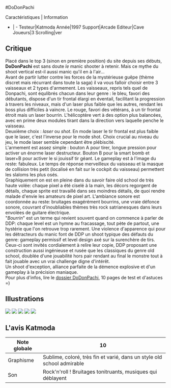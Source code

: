 #DoDonPachi

Caractéristiques | Information
- | -
Testeur|Katmoda
Année|1997
Support|Arcade
Editeur|Cave
Joueurs|3
Scrolling|ver

## Critique
Placé dans le top 3 (sinon en première position) du site depuis ses débuts, <b>DoDonPachi</b> est sans doute <i>le</i> manic shooter à retenir. Mais ce mythe du shoot vertical est-il aussi manic qu'il en à l'air...<br/>Avant de partir lutter contre les forces de la mystérieuse guêpe (thème discret mais récurrant dans toute la saga) il va vous falloir choisir entre 3 vaisseaux et 2 types d'armement. Les vaisseaux, repris tels quel de Donpachi, sont équlibrés chacun dans leur genre : le bleu, favori des débutants, dispose d'un tir frontal élargi en éventail, facilitant la progression à travers les niveaux, mais d'un laser plus faible que les autres, rendant les boss plus difficiles à vaincre. Le rouge, favori des vétérans, à un tir frontal étroit mais un laser bourrin. L'hélicoptère vert à des option plus balancées, avec en prime deux modules tirant dans la direction vers laquelle penche le vaisseau.<br/>Deuxième choix : <i>laser</i> ou <i>shot</i>. En mode laser le tir frontal est plus faible que le laser, c'est l'inverse pour le mode shot. Choix crucial au niveau du jeu, le mode laser semble cependant être plébiscité.<br/>L'armement est assez simple : bouton A pour tirer, longue pression pour activer un énorme laser destructeur. Bouton B pour la smart bomb et laser+B pour activer le si jouissif tir géant. Le gameplay est à l'image du reste: fabuleux. Le temps de réponse merveilleux du vaisseau et la masque de collision très petit (localisé en fait sur le cockpit du vaisseau) permettent les slaloms les plus osés.<br/>Graphiquement on est en pleine dans du savoir faire old school de très haute volée: chaque pixel a été ciselé à la main, les décors regorgent de détails, chaque sprite est travaillé dans ses moindres détails, de quoi rendre malade d'envie les amateurs de pixel art. L'ambiance sonore est coordonnée au reste: bruitages exagérément bourrins, une vraie défonce sonore, couvrant d'inoubliables thèmes très rock satrianesques dans leurs envolées de guitare électrique.<br/>"<i>Bourrin</i>" est un terme qui revient souvent quand on commence à parler de DDP: chaque level est un hymne au fracassage, tout pète de partout, une hystérie que l'on retrouve trop rarement. Une violence d'apparence qui pour les détracteurs du manic font de DDP un shoot typique des défauts du genre: gameplay permissif et level design axé sur la surenchère de tirs. Ceux-ci sont invités cordialement à relire leur copie, DDP proposant une construction aussi ingénieuse et rusée que les classiques du genre old school, doublée d'une jouabilité hors pair rendant au final le monstre tout à fait jouable avec un vrai challenge digne d'intérêt.<br/>Un shoot d'exception, alliance parfaite de la démence explosive et d'un gameplay à la précision maniaque.<br/>Pour plus d'infos, lire le <a href="index.php?page=doss/ddp/dodon1" target="_blank">dossier DoDonPachi</a>, 10 pages de test et d'astuces =)

## Illustrations
![](http://www.shmup.com/images/thumbs/img_fiche_1_50.jpg)
![](http://www.shmup.com/images/thumbs/img_fiche_2_50.jpg)
![](http://www.shmup.com/images/thumbs/img_fiche_3_50.jpg)
![](http://www.shmup.com/images/thumbs/)
![](http://www.shmup.com/images/thumbs/)

## L'avis Katmoda
Note globale|10
-|-
Graphisme|Sublime, coloré, très fin et varié, dans un style old school admirable
Son|Rock'n'roll ! Bruitages tonitruants, musiques qui déblayent
